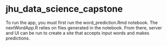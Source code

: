 # jhu_data_science_capstone
To run the app, you must first run the word_prediction.Rmd notebook.  The nextWordApp.R relies on files generated in the notebook.
From there, server and UI can be run to create a site that accepts input words and makes predictions.
